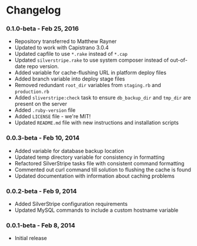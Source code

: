 # Changelog

### 0.1.0-beta - Feb 25, 2016

* Repository transferred to Matthew Rayner
* Updated to work with Capistrano 3.0.4
* Updated capfile to use `*.rake` instead of `*.cap`
* Updated `silverstripe.rake` to use system composer instead of out-of-date repo version.
* Added variable for cache-flushing URL in platform deploy files
* Added branch variable into deploy stage files
* Removed redundant `root_dir` variables from `staging.rb` and `production.rb`
* Added `sliverstripe:check` task to ensure `db_backup_dir` and `tmp_dir` are present on the server
* Added `.ruby-version` file
* Added `LICENSE` file - we're MIT!
* Updated `README.md` file with new instructions and installation scripts

### 0.0.3-beta - Feb 10, 2014

* Added variable for database backup location
* Updated temp directory variable for consistency in formatting
* Refactored SilverStripe tasks file with consistent command formatting
* Commented out curl command till solution to flushing the cache is found
* Updated documentation with information about caching problems

### 0.0.2-beta - Feb 9, 2014

* Added SilverStripe configuration requirements
* Updated MySQL commands to include a custom hostname variable

### 0.0.1-beta - Feb 8, 2014

* Initial release

